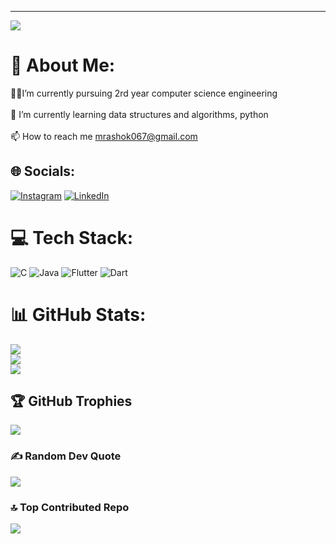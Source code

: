 ---
[![](https://visitcount.itsvg.in/api?id=Ashok-A15&icon=2&color=8)](https://visitcount.itsvg.in)

# 💫 About Me:
 🧑‍💻I’m currently pursuing 2rd year computer science engineering<br><br>🌱 I’m currently learning data structures and algorithms, python<br><br>📫 How to reach me mrashok067@gmail.com


## 🌐 Socials:
[![Instagram](https://img.shields.io/badge/Instagram-%23E4405F.svg?logo=Instagram&logoColor=white)](https://instagram.com/mr.ashok___15) [![LinkedIn](https://img.shields.io/badge/LinkedIn-%230077B5.svg?logo=linkedin&logoColor=white)](https://linkedin.com/in/mrashok5b772239) 

# 💻 Tech Stack:
![C](https://img.shields.io/badge/c-%2300599C.svg?style=for-the-badge&logo=c&logoColor=white) ![Java](https://img.shields.io/badge/java-%23ED8B00.svg?style=for-the-badge&logo=openjdk&logoColor=white) ![Flutter](https://img.shields.io/badge/Flutter-%2302569B.svg?style=for-the-badge&logo=Flutter&logoColor=white) ![Dart](https://img.shields.io/badge/dart-%230175C2.svg?style=for-the-badge&logo=dart&logoColor=white)
# 📊 GitHub Stats:
![](https://github-readme-stats.vercel.app/api?username=Ashok-A15&theme=dark&hide_border=false&include_all_commits=false&count_private=false)<br/>
![](https://github-readme-streak-stats.herokuapp.com/?user=Ashok-A15&theme=dark&hide_border=false)<br/>
![](https://github-readme-stats.vercel.app/api/top-langs/?username=Ashok-A15&theme=dark&hide_border=false&include_all_commits=false&count_private=false&layout=compact)

## 🏆 GitHub Trophies
![](https://github-profile-trophy.vercel.app/?username=Ashok-A15&theme=radical&no-frame=false&no-bg=false&margin-w=4)

### ✍️ Random Dev Quote
![](https://quotes-github-readme.vercel.app/api?type=horizontal&theme=dark)

### 🔝 Top Contributed Repo
![](https://github-contributor-stats.vercel.app/api?username=Ashok-A15&limit=5&theme=dark&combine_all_yearly_contributions=true)

<!-- Proudly created with GPRM ( https://gprm.itsvg.in ) -->
